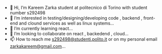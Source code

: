 - 👋 Hi, I’m Kareem Zarka student at politecnico di Torino with student number s292498
- 👀 I’m interested in testing/designing/developing code , backend , front-end and clound services as well as linux systems...
- 🌱 I’m currently learning react...
- 💞️ I’m looking to collaborate on react , backedend , cloud...
- 📫 How to reach me s292498@studenti.polito.it or on my personal email zarkakareem@gmail.com...

<!---
s292498/s292498 is a ✨ special ✨ repository because its `README.md` (this file) appears on your GitHub profile.
You can click the Preview link to take a look at your changes.
--->
